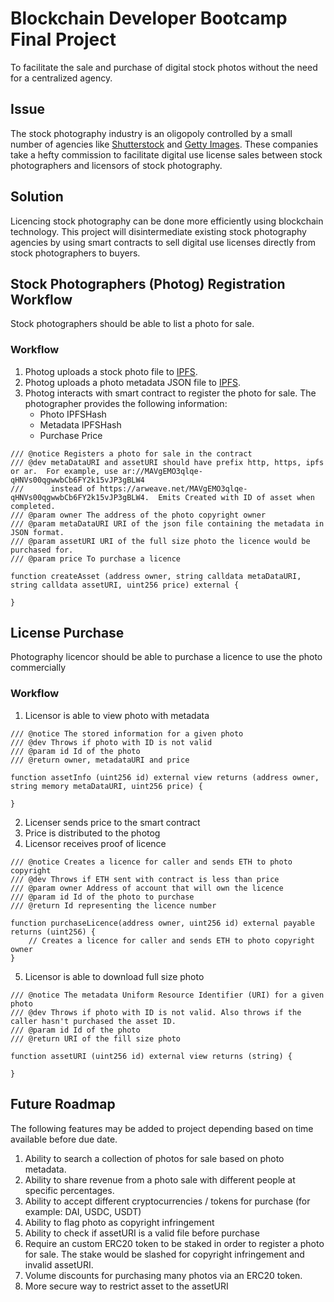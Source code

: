 # Blockchain Developer Bootcamp Final Project

To facilitate the sale and purchase of digital stock photos without the need for a centralized agency.

## Issue
The stock photography industry is an oligopoly controlled by a small number of agencies like [Shutterstock](https://www.shutterstock.com/) and [Getty Images](https://www.gettyimages.com/).  These companies take a hefty commission to facilitate digital use license sales between stock photographers and licensors of stock photography.  

## Solution
Licencing stock photography can be done more efficiently using blockchain technology.  This project will disintermediate existing stock photography agencies by using smart contracts to sell digital use licenses directly from stock photographers to buyers.

## Stock Photographers (Photog) Registration Workflow

Stock photographers should be able to list a photo for sale.

### Workflow
1. Photog uploads a stock photo file to [IPFS](https://ipfs.io/).
2. Photog uploads a photo metadata JSON file to [IPFS](https://ipfs.io/).
3. Photog interacts with smart contract to register the photo for sale.  The photographer provides the following information:
    * Photo IPFSHash
    * Metadata IPFSHash
    * Purchase Price

```
/// @notice Registers a photo for sale in the contract
/// @dev metaDataURI and assetURI should have prefix http, https, ipfs or ar.  For example, use ar://MAVgEMO3qlqe-qHNVs00qgwwbCb6FY2k15vJP3gBLW4 
///      instead of https://arweave.net/MAVgEMO3qlqe-qHNVs00qgwwbCb6FY2k15vJP3gBLW4.  Emits Created with ID of asset when completed.
/// @param owner The address of the photo copyright owner
/// @param metaDataURI URI of the json file containing the metadata in JSON format.
/// @param assetURI URI of the full size photo the licence would be purchased for.
/// @param price To purchase a licence

function createAsset (address owner, string calldata metaDataURI, string calldata assetURI, uint256 price) external {

}
```

## License Purchase
Photography licencor should be able to purchase a licence to use the photo commercially

### Workflow
1. Licensor is able to view photo with metadata

```
/// @notice The stored information for a given photo
/// @dev Throws if photo with ID is not valid
/// @param id Id of the photo
/// @return owner, metadataURI and price

function assetInfo (uint256 id) external view returns (address owner, string memory metaDataURI, uint256 price) {

}
```

2. Licenser sends price to the smart contract
3. Price is distributed to the photog
4. Licensor receives proof of licence 
```
/// @notice Creates a licence for caller and sends ETH to photo copyright
/// @dev Throws if ETH sent with contract is less than price
/// @param owner Address of account that will own the licence
/// @param id Id of the photo to purchase
/// @return Id representing the licence number

function purchaseLicence(address owner, uint256 id) external payable returns (uint256) {
    // Creates a licence for caller and sends ETH to photo copyright owner
}
```
5. Licensor is able to download full size photo
```
/// @notice The metadata Uniform Resource Identifier (URI) for a given photo
/// @dev Throws if photo with ID is not valid. Also throws if the caller hasn't purchased the asset ID.
/// @param id Id of the photo
/// @return URI of the fill size photo

function assetURI (uint256 id) external view returns (string) {

}
```

## Future Roadmap
The following features may be added to project depending based on time available before due date.
1. Ability to search a collection of photos for sale based on photo metadata.
1. Ability to share revenue from a photo sale with different people at specific percentages.
1. Ability to accept different cryptocurrencies / tokens for purchase (for example: DAI, USDC, USDT)
1. Ability to flag photo as copyright infringement
1. Ability to check if assetURI is a valid file before purchase
1. Require an custom ERC20 token to be staked in order to register a photo for sale.  The stake would be slashed for copyright infringement and invalid assetURI.
1. Volume discounts for purchasing many photos via an ERC20 token.
1. More secure way to restrict asset to the assetURI